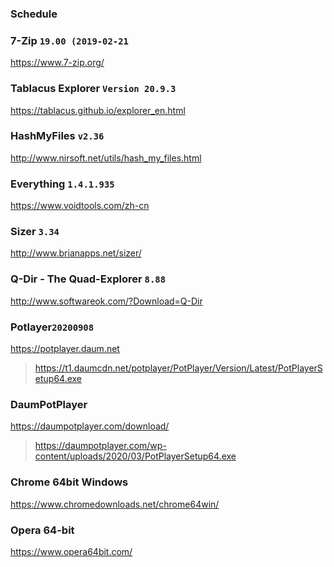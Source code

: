 ### Schedule

### 7-Zip `19.00 (2019-02-21`
https://www.7-zip.org/

### Tablacus Explorer `Version 20.9.3`
https://tablacus.github.io/explorer_en.html

### HashMyFiles `v2.36`
http://www.nirsoft.net/utils/hash_my_files.html

### Everything `1.4.1.935`
https://www.voidtools.com/zh-cn

### Sizer `3.34`
http://www.brianapps.net/sizer/

### Q-Dir - The Quad-Explorer `8.88`
http://www.softwareok.com/?Download=Q-Dir

### Potlayer`20200908`
https://potplayer.daum.net
>https://t1.daumcdn.net/potplayer/PotPlayer/Version/Latest/PotPlayerSetup64.exe

### DaumPotPlayer
https://daumpotplayer.com/download/
>https://daumpotplayer.com/wp-content/uploads/2020/03/PotPlayerSetup64.exe

### Chrome 64bit Windows
https://www.chromedownloads.net/chrome64win/

### Opera 64-bit
https://www.opera64bit.com/
